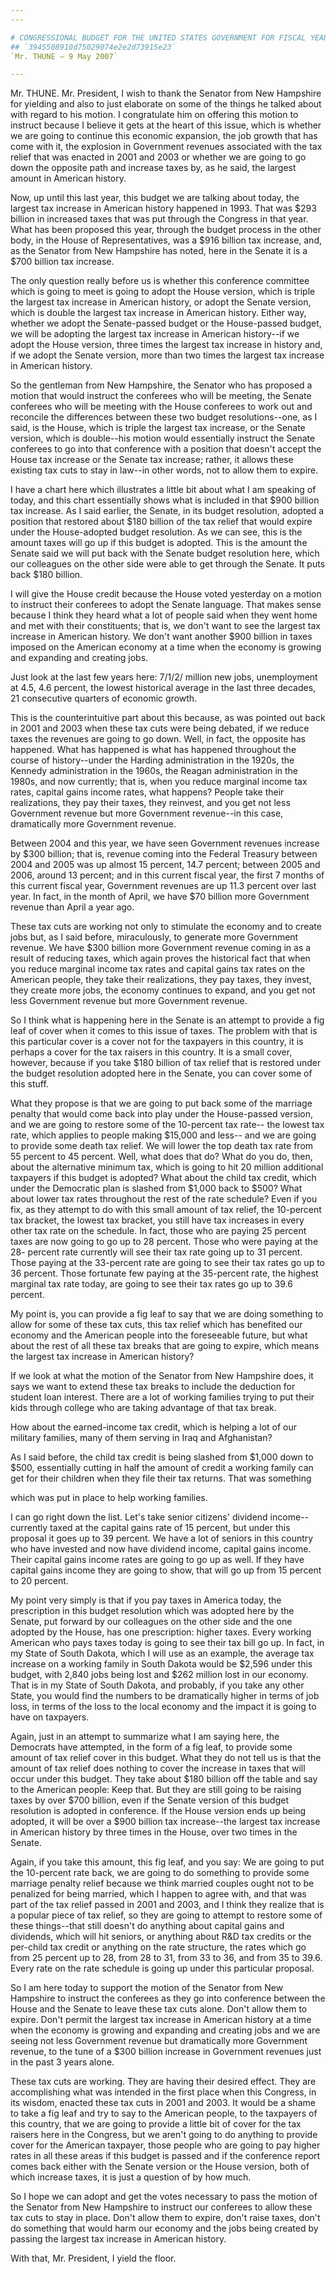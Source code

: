 ```yaml
---
---

# CONGRESSIONAL BUDGET FOR THE UNITED STATES GOVERNMENT FOR FISCAL YEAR
## `3945508910d75029074e2e2d73915e23`
`Mr. THUNE — 9 May 2007`

---
```



Mr. THUNE. Mr. President, I wish to thank the Senator from New 
Hampshire for yielding and also to just elaborate on some of the things 
he talked about with regard to his motion. I congratulate him on 
offering this motion to instruct because I believe it gets at the heart 
of this issue, which is whether we are going to continue this economic 
expansion, the job growth that has come with it, the explosion in 
Government revenues associated with the tax relief that was enacted in 
2001 and 2003 or whether we are going to go down the opposite path and 
increase taxes by, as he said, the largest amount in American history.

Now, up until this last year, this budget we are talking about today, 
the largest tax increase in American history happened in 1993. That was 
$293 billion in increased taxes that was put through the Congress in 
that year. What has been proposed this year, through the budget process 
in the other body, in the House of Representatives, was a $916 billion 
tax increase, and, as the Senator from New Hampshire has noted, here in 
the Senate it is a $700 billion tax increase.

The only question really before us is whether this conference 
committee which is going to meet is going to adopt the House version, 
which is triple the largest tax increase in American history, or adopt 
the Senate version, which is double the largest tax increase in 
American history. Either way, whether we adopt the Senate-passed budget 
or the House-passed budget, we will be adopting the largest tax 
increase in American history--if we adopt the House version, three 
times the largest tax increase in history and, if we adopt the Senate 
version, more than two times the largest tax increase in American 
history.

So the gentleman from New Hampshire, the Senator who has proposed a 
motion that would instruct the conferees who will be meeting, the 
Senate conferees who will be meeting with the House conferees to work 
out and reconcile the differences between these two budget 
resolutions--one, as I said, is the House, which is triple the largest 
tax increase, or the Senate version, which is double--his motion would 
essentially instruct the Senate conferees to go into that conference 
with a position that doesn't accept the House tax increase or the 
Senate tax increase; rather, it allows these existing tax cuts to stay 
in law--in other words, not to allow them to expire.

I have a chart here which illustrates a little bit about what I am 
speaking of today, and this chart essentially shows what is included in 
that $900 billion tax increase. As I said earlier, the Senate, in its 
budget resolution, adopted a position that restored about $180 billion 
of the tax relief that would expire under the House-adopted budget 
resolution. As we can see, this is the amount taxes will go up if this 
budget is adopted. This is the amount the Senate said we will put back 
with the Senate budget resolution here, which our colleagues on the 
other side were able to get through the Senate. It puts back $180 
billion.

I will give the House credit because the House voted yesterday on a 
motion to instruct their conferees to adopt the Senate language. That 
makes sense because I think they heard what a lot of people said when 
they went home and met with their constituents; that is, we don't want 
to see the largest tax increase in American history. We don't want 
another $900 billion in taxes imposed on the American economy at a time 
when the economy is growing and expanding and creating jobs.

Just look at the last few years here: 7/1/2/ million new jobs, 
unemployment at 4.5, 4.6 percent, the lowest historical average in the 
last three decades, 21 consecutive quarters of economic growth.

This is the counterintuitive part about this because, as was pointed 
out back in 2001 and 2003 when these tax cuts were being debated, if we 
reduce taxes the revenues are going to go down. Well, in fact, the 
opposite has happened. What has happened is what has happened 
throughout the course of history--under the Harding administration in 
the 1920s, the Kennedy administration in the 1960s, the Reagan 
administration in the 1980s, and now currently; that is, when you 
reduce marginal income tax rates, capital gains income rates, what 
happens? People take their realizations, they pay their taxes, they 
reinvest, and you get not less Government revenue but more Government 
revenue--in this case, dramatically more Government revenue.

Between 2004 and this year, we have seen Government revenues increase 
by $300 billion; that is, revenue coming into the Federal Treasury 
between 2004 and 2005 was up almost 15 percent, 14.7 percent; between 
2005 and 2006, around 13 percent; and in this current fiscal year, the 
first 7 months of this current fiscal year, Government revenues are up 
11.3 percent over last year. In fact, in the month of April, we have 
$70 billion more Government revenue than April a year ago.

These tax cuts are working not only to stimulate the economy and to 
create jobs but, as I said before, miraculously, to generate more 
Government revenue. We have $300 billion more Government revenue coming 
in as a result of reducing taxes, which again proves the historical 
fact that when you reduce marginal income tax rates and capital gains 
tax rates on the American people, they take their realizations, they 
pay taxes, they invest, they create more jobs, the economy continues to 
expand, and you get not less Government revenue but more Government 
revenue.


So I think what is happening here in the Senate is an attempt to 
provide a fig leaf of cover when it comes to this issue of taxes. The 
problem with that is this particular cover is a cover not for the 
taxpayers in this country, it is perhaps a cover for the tax raisers in 
this country. It is a small cover, however, because if you take $180 
billion of tax relief that is restored under the budget resolution 
adopted here in the Senate, you can cover some of this stuff.

What they propose is that we are going to put back some of the 
marriage penalty that would come back into play under the House-passed 
version, and we are going to restore some of the 10-percent tax rate--
the lowest tax rate, which applies to people making $15,000 and less--
and we are going to provide some death tax relief. We will lower the 
top death tax rate from 55 percent to 45 percent. Well, what does that 
do? What do you do, then, about the alternative minimum tax, which is 
going to hit 20 million additional taxpayers if this budget is adopted? 
What about the child tax credit, which under the Democratic plan is 
slashed from $1,000 back to $500? What about lower tax rates throughout 
the rest of the rate schedule? Even if you fix, as they attempt to do 
with this small amount of tax relief, the 10-percent tax bracket, the 
lowest tax bracket, you still have tax increases in every other tax 
rate on the schedule. In fact, those who are paying 25 percent taxes 
are now going to go up to 28 percent. Those who were paying at the 28-
percent rate currently will see their tax rate going up to 31 percent. 
Those paying at the 33-percent rate are going to see their tax rates go 
up to 36 percent. Those fortunate few paying at the 35-percent rate, 
the highest marginal tax rate today, are going to see their tax rates 
go up to 39.6 percent.

My point is, you can provide a fig leaf to say that we are doing 
something to allow for some of these tax cuts, this tax relief which 
has benefited our economy and the American people into the foreseeable 
future, but what about the rest of all these tax breaks that are going 
to expire, which means the largest tax increase in American history?

If we look at what the motion of the Senator from New Hampshire does, 
it says we want to extend these tax breaks to include the deduction for 
student loan interest. There are a lot of working families trying to 
put their kids through college who are taking advantage of that tax 
break.

How about the earned-income tax credit, which is helping a lot of our 
military families, many of them serving in Iraq and Afghanistan?

As I said before, the child tax credit is being slashed from $1,000 
down to $500, essentially cutting in half the amount of credit a 
working family can get for their children when they file their tax 
returns. That was something


which was put in place to help working families.

I can go right down the list. Let's take senior citizens' dividend 
income--currently taxed at the capital gains rate of 15 percent, but 
under this proposal it goes up to 39 percent. We have a lot of seniors 
in this country who have invested and now have dividend income, capital 
gains income. Their capital gains income rates are going to go up as 
well. If they have capital gains income they are going to show, that 
will go up from 15 percent to 20 percent.

My point very simply is that if you pay taxes in America today, the 
prescription in this budget resolution which was adopted here by the 
Senate, put forward by our colleagues on the other side and the one 
adopted by the House, has one prescription: higher taxes. Every working 
American who pays taxes today is going to see their tax bill go up. In 
fact, in my State of South Dakota, which I will use as an example, the 
average tax increase on a working family in South Dakota would be 
$2,596 under this budget, with 2,840 jobs being lost and $262 million 
lost in our economy. That is in my State of South Dakota, and probably, 
if you take any other State, you would find the numbers to be 
dramatically higher in terms of job loss, in terms of the loss to the 
local economy and the impact it is going to have on taxpayers.

Again, just in an attempt to summarize what I am saying here, the 
Democrats have attempted, in the form of a fig leaf, to provide some 
amount of tax relief cover in this budget. What they do not tell us is 
that the amount of tax relief does nothing to cover the increase in 
taxes that will occur under this budget. They take about $180 billion 
off the table and say to the American people: Keep that. But they are 
still going to be raising taxes by over $700 billion, even if the 
Senate version of this budget resolution is adopted in conference. If 
the House version ends up being adopted, it will be over a $900 billion 
tax increase--the largest tax increase in American history by three 
times in the House, over two times in the Senate.


Again, if you take this amount, this fig leaf, and you say: We are 
going to put the 10-percent rate back, we are going to do something to 
provide some marriage penalty relief because we think married couples 
ought not to be penalized for being married, which I happen to agree 
with, and that was part of the tax relief passed in 2001 and 2003, and 
I think they realize that is a popular piece of tax relief, so they are 
going to attempt to restore some of these things--that still doesn't do 
anything about capital gains and dividends, which will hit seniors, or 
anything about R&D tax credits or the per-child tax credit or anything 
on the rate structure, the rates which go from 25 percent up to 28, 
from 28 to 31, from 33 to 36, and from 35 to 39.6. Every rate on the 
rate schedule is going up under this particular proposal.

So I am here today to support the motion of the Senator from New 
Hampshire to instruct the conferees as they go into conference between 
the House and the Senate to leave these tax cuts alone. Don't allow 
them to expire. Don't permit the largest tax increase in American 
history at a time when the economy is growing and expanding and 
creating jobs and we are seeing not less Government revenue but 
dramatically more Government revenue, to the tune of a $300 billion 
increase in Government revenues just in the past 3 years alone.

These tax cuts are working. They are having their desired effect. 
They are accomplishing what was intended in the first place when this 
Congress, in its wisdom, enacted these tax cuts in 2001 and 2003. It 
would be a shame to take a fig leaf and try to say to the American 
people, to the taxpayers of this country, that we are going to provide 
a little bit of cover for the tax raisers here in the Congress, but we 
aren't going to do anything to provide cover for the American taxpayer, 
those people who are going to pay higher rates in all these areas if 
this budget is passed and if the conference report comes back either 
with the Senate version or the House version, both of which increase 
taxes, it is just a question of by how much.

So I hope we can adopt and get the votes necessary to pass the motion 
of the Senator from New Hampshire to instruct our conferees to allow 
these tax cuts to stay in place. Don't allow them to expire, don't 
raise taxes, don't do something that would harm our economy and the 
jobs being created by passing the largest tax increase in American 
history.

With that, Mr. President, I yield the floor.